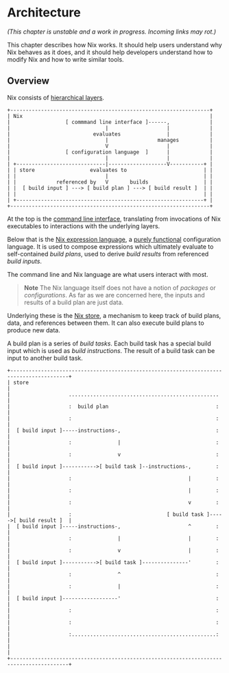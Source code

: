 # Architecture

*(This chapter is unstable and a work in progress. Incoming links may rot.)*

This chapter describes how Nix works.
It should help users understand why Nix behaves as it does, and it should help developers understand how to modify Nix and how to write similar tools.

## Overview

Nix consists of [hierarchical layers][layer-architecture].

```
+-----------------------------------------------------------------+
| Nix                                                             |
|                  [ commmand line interface ]------,             |
|                               |                   |             |
|                           evaluates               |             |
|                               |                manages          |
|                               V                   |             |
|                  [ configuration language  ]      |             |
|                               |                   |             |
| +-----------------------------|-------------------V-----------+ |
| | store                  evaluates to                         | |
| |                             |                               | |
| |             referenced by   V       builds                  | |
| |  [ build input ] ---> [ build plan ] ---> [ build result ]  | |
| |                                                             | |
| +-------------------------------------------------------------+ |
+-----------------------------------------------------------------+
```

At the top is the [command line interface](../command-ref/command-ref.md), translating from invocations of Nix executables to interactions with the underlying layers.

Below that is the [Nix expression language](../expressions/expression-language.md), a [purely functional][purely-functional-programming] configuration language.
It is used to compose expressions which ultimately evaluate to self-contained *build plans*, used to derive *build results* from referenced *build inputs*.

The command line and Nix language are what users interact with most.

> **Note**
> The Nix language itself does not have a notion of *packages* or *configurations*.
> As far as we are concerned here, the inputs and results of a build plan are just data.

Underlying these is the [Nix store](./store/store.md), a mechanism to keep track of build plans, data, and references between them.
It can also execute build plans to produce new data.

A build plan is a series of *build tasks*.
Each build task has a special build input which is used as *build instructions*.
The result of a build task can be input to another build task.

```
+-----------------------------------------------------------------------------------------+
| store                                                                                   |
|                   .................................................                     |
|                   :  build plan                                   :                     |
|                   :                                               :                     |
|  [ build input ]-----instructions-,                               :                     |
|                   :               |                               :                     |
|                   :               v                               :                     |
|  [ build input ]----------->[ build task ]--instructions-,        :                     |
|                   :                                      |        :                     |
|                   :                                      |        :                     |
|                   :                                      v        :                     |
|                   :                               [ build task ]----->[ build result ]  |
|  [ build input ]-----instructions-,                      ^        :                     |
|                   :               |                      |        :                     |
|                   :               v                      |        :                     |
|  [ build input ]----------->[ build task ]---------------'        :                     |
|                   :               ^                               :                     |
|                   :               |                               :                     |
|  [ build input ]------------------'                               :                     |
|                   :                                               :                     |
|                   :                                               :                     |
|                   :...............................................:                     |
|                                                                                         |
+-----------------------------------------------------------------------------------------+
```

[layer-architecture]: https://en.m.wikipedia.org/wiki/Multitier_architecture#Layers
[purely-functional-programming]: https://en.m.wikipedia.org/wiki/Purely_functional_programming

